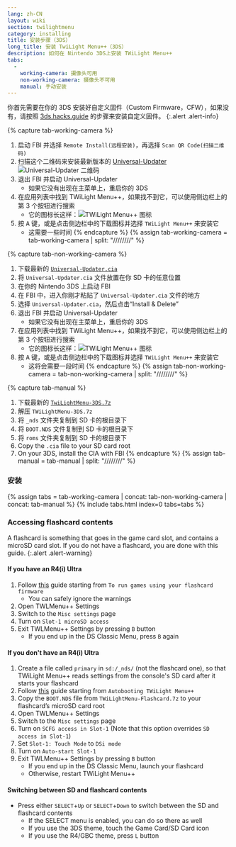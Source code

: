 ```yaml
---
lang: zh-CN
layout: wiki
section: twilightmenu
category: installing
title: 安装步骤（3DS）
long_title: 安装 TwiLight Menu++（3DS）
description: 如何在 Nintendo 3DS上安装 TWiLight Menu++
tabs:
  - 
    working-camera: 摄像头可用
    non-working-camera: 摄像头不可用
    manual: 手动安装
---
```


你首先需要在你的 3DS 安装好自定义固件（Custom Firmware，CFW），如果没有，请按照 [3ds.hacks.guide](https://3ds.hacks.guide) 的步骤来安装自定义固件。
{:.alert .alert-info}

{% capture tab-working-camera %}
1. 启动 FBI 并选择 `Remote Install(远程安装)`，再选择 `Scan QR Code(扫描二维码)`
1. 扫描这个二维码来安装最新版本的 [Universal-Updater](https://github.com/Universal-Team/Universal-Updater)<br> ![Universal-Updater 二维码](https://db.universal-team.net/assets/images/qr/universal-updater-cia.png)
1. 退出 FBI 并启动 Universal-Updater
   - 如果它没有出现在主菜单上，重启你的 3DS
1. 在应用列表中找到 TWiLight Menu++，如果找不到它，可以使用侧边栏上的第 3 个按钮进行搜索
   - 它的图标长这样：![TWiLight Menu++ 图标](https://raw.githubusercontent.com/DS-Homebrew/TWiLightMenu/master/booter/icon.bmp)
1. 按 <kbd class="face">A</kbd> 键，或是点击侧边栏中的下载图标并选择 `TWiLight Menu++` 来安装它
   - 这需要一些时间
{% endcapture %}
{% assign tab-working-camera = tab-working-camera | split: "////////" %}

{% capture tab-non-working-camera %}
1. 下载最新的 [`Universal-Updater.cia`](https://github.com/Universal-Team/Universal-Updater/releases/latest/download/Universal-Updater.cia)
1. 将 `Universal-Updater.cia` 文件放置在你 SD 卡的任意位置
1. 在你的 Nintendo 3DS 上启动 FBI
1. 在 FBI 中，进入你刚才粘贴了 `Universal-Updater.cia` 文件的地方
1. 选择 `Universal-Updater.cia`，然后点击“Install & Delete”
1. 退出 FBI 并启动 Universal-Updater
   - 如果它没有出现在主菜单上，重启你的 3DS
1. 在应用列表中找到 TWiLight Menu++，如果找不到它，可以使用侧边栏上的第 3 个按钮进行搜索
   - 它的图标长这样：![TWiLight Menu++ 图标](https://raw.githubusercontent.com/DS-Homebrew/TWiLightMenu/master/booter/icon.bmp)
1. 按 <kbd class="face">A</kbd> 键，或是点击侧边栏中的下载图标并选择 `TWiLight Menu++` 来安装它
   - 这将会需要一段时间
{% endcapture %}
{% assign tab-non-working-camera = tab-non-working-camera | split: "////////" %}

{% capture tab-manual %}
1. 下载最新的 [`TwiLightMenu-3DS.7z`](https://github.com/DS-Homebrew/TWiLightMenu/releases/latest/download/TWiLightMenu-3DS.7z)
1. 解压 `TWiLightMenu-3DS.7z`
1. 将 `_nds` 文件夹复制到 SD 卡的根目录下
1. 将 `BOOT.NDS` 文件复制到 SD 卡的根目录下
1. 将 `roms` 文件夹复制到 SD 卡的根目录下
1. Copy the `.cia` file to your SD card root
1. On your 3DS, install the CIA with FBI
{% endcapture %}
{% assign tab-manual = tab-manual | split: "////////" %}

### 安装

{% assign tabs = tab-working-camera | concat: tab-non-working-camera | concat: tab-manual %}
{% include tabs.html index=0 tabs=tabs %}

### Accessing flashcard contents

A flashcard is something that goes in the game card slot, and contains a microSD card slot. If you do not have a flashcard, you are done with this guide.
{:.alert .alert-warning}

#### If you have an R4(i) Ultra

1. Follow [this](installing-flashcard) guide starting from `To run games using your flashcard firmware`
     - You can safely ignore the warnings
1. Open TWLMenu++ Settings
1. Switch to the `Misc settings` page
1. Turn on `Slot-1 microSD access`
1. Exit TWLMenu++ Settings by pressing `B` button
     - If you end up in the DS Classic Menu, press `B` again

#### If you don't have an R4(i) Ultra

1. Create a file called `primary` in `sd:/_nds/` (not the flashcard one), so that TWiLight Menu++ reads settings from the console's SD card after it starts your flashcard
1. Follow [this](installing-flashcard) guide starting from `Autobooting TWiLight Menu++`
1. Copy the `BOOT.NDS` file from `TWiLightMenu-Flashcard.7z` to your flashcard’s microSD card root
1. Open TWLMenu++ Settings
1. Switch to the `Misc settings` page
1. Turn on `SCFG access in Slot-1` (Note that this option overrides `SD access in Slot-1`)
1. Set `Slot-1: Touch Mode` to `DSi mode`
1. Turn on `Auto-start Slot-1`
1. Exit TWLMenu++ Settings by pressing `B` button
     - If you end up in the DS Classic Menu, launch your flashcard
     - Otherwise, restart TWiLight Menu++

#### Switching between SD and flashcard contents
- Press either `SELECT`+`Up` or `SELECT`+`Down` to switch between the SD and flashcard contents
     - If the SELECT menu is enabled, you can do so there as well
     - If you use the 3DS theme, touch the Game Card/SD Card icon
     - If you use the R4/GBC theme, press `L` button
